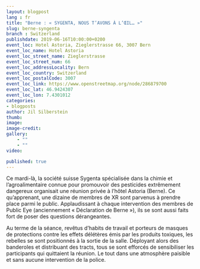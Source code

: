 ```yaml
---
layout: blogpost
lang : fr
title: "Berne : « SYGENTA, NOUS T’AVONS À L’ŒIL… »"
slug: berne-syngenta
branch : Switzerland
publishdate: 2019-06-16T10:00:00+0200
event_loc: Hotel Astoria, Zieglerstrasse 66, 3007 Bern
event_loc_name: Hotel Astoria
event_loc_street_name: Zieglerstrasse 
event_loc_street_num: 66
event_loc_addressLocality: Bern
event_loc_country: Switzerland 
event_loc_postalCode: 3007
event_loc_link: https://www.openstreetmap.org/node/286879700
event_loc_lat: 46.9424307
event_loc_lon: 7.4301012
categories:
- blogposts
author: Jil Silberstein
thumb: 
image: 
image-credit: 
gallery:
    - ""
    - ""
video: 

published: true
---
```


Ce mardi-là, la société suisse Sygenta spécialisée dans la chimie et l’agroalimentaire connue pour promouvoir des pesticides extrêmement dangereux organisait une réunion privée à l’hôtel Astoria (Berne). Ce qu’apprenant, une dizaine de membres de XR sont parvenus à prendre place parmi le public. Applaudissant à chaque intervention des membres de Public Eye (anciennement « Déclaration de Berne »), ils se sont aussi faits fort de poser des questions dérangeantes.

Au terme de la séance, revêtus d’habits de travail et porteurs de masques de protections contre les effets délétères émis par les produits toxiques, les rebelles se sont positionnés à la sortie de la salle. Déployant alors des banderoles et distribuant des tracts, tous se sont efforcés de sensibiliser les participants qui quittaient la réunion. Le tout dans une atmosphère paisible et sans aucune intervention de la police.
